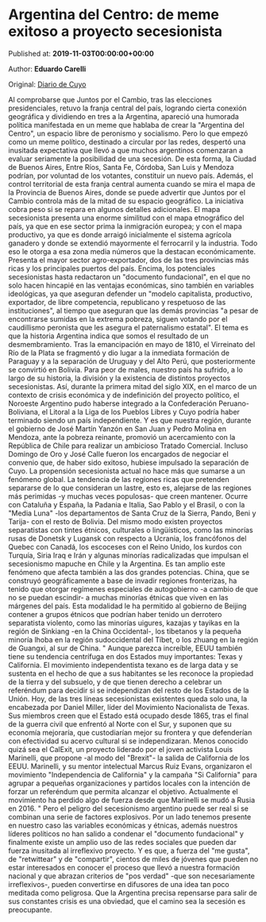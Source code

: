 
# Argentina del Centro: de meme exitoso a proyecto secesionista

Published at: **2019-11-03T00:00:00+00:00**

Author: **Eduardo Carelli**

Original: [Diario de Cuyo](https://www.diariodecuyo.com.ar/columnasdeopinion/Argentina-del-Centro-de-meme-exitoso-a-proyecto-secesionista-20191102-0095.html)

Al comprobarse que Juntos por el Cambio, tras las elecciones presidenciales, retuvo la franja central del país, logrando cierta conexión geográfica y dividiendo en tres a la Argentina, apareció una humorada política manifestada en un meme que hablaba de crear la "Argentina del Centro", un espacio libre de peronismo y socialismo.
Pero lo que empezó como un meme político, destinado a circular por las redes, despertó una inusitada expectativa que llevó a que muchos argentinos comenzaran a evaluar seriamente la posibilidad de una secesión. De esta forma, la Ciudad de Buenos Aires, Entre Ríos, Santa Fe, Córdoba, San Luis y Mendoza podrían, por voluntad de los votantes, constituir un nuevo país.
Además, el control territorial de esta franja central aumenta cuando se mira el mapa de la Provincia de Buenos Aires, donde se puede advertir que Juntos por el Cambio controla más de la mitad de su espacio geográfico.
La iniciativa cobra peso si se repara en algunos detalles adicionales. El mapa secesionista presenta una enorme similitud con el mapa etnográfico del país, ya que en ese sector prima la inmigración europea; y con el mapa productivo, ya que es donde arraigó inicialmente el sistema agrícola ganadero y donde se extendió mayormente el ferrocarril y la industria. Todo eso le otorga a esa zona media números que la destacan económicamente. Presenta el mayor sector agro-exportador, dos de las tres provincias más ricas y los principales puertos del país.
Encima, los potenciales secesionistas hasta redactaron un "documento fundacional", en el que no solo hacen hincapié en las ventajas económicas, sino también en variables ideológicas, ya que aseguran defender un "modelo capitalista, productivo, exportador, de libre competencia, republicano y respetuoso de las instituciones", al tiempo que aseguran que las demás provincias "a pesar de encontrarse sumidas en la extrema pobreza, siguen votando por el caudillismo peronista que les asegura el paternalismo estatal".
El tema es que la historia Argentina indica que somos el resultado de un desmembramiento. Tras la emancipación en mayo de 1810, el Virreinato del Río de la Plata se fragmentó y dio lugar a la inmediata formación de Paraguay y a la separación de Uruguay y del Alto Perú, que posteriormente se convirtió en Bolivia.
Para peor de males, nuestro país ha sufrido, a lo largo de su historia, la división y la existencia de distintos proyectos secesionistas. Así, durante la primera mitad del siglo XIX, en el marco de un contexto de crisis económica y de indefinición del proyecto político, el Noroeste Argentino pudo haberse integrado a la Confederación Peruano-Boliviana, el Litoral a la Liga de los Pueblos Libres y Cuyo podría haber terminado siendo un país independiente. Y es que nuestra región, durante el gobierno de José Martín Yanzón en San Juan y Pedro Molina en Mendoza, ante la pobreza reinante, promovió un acercamiento con la República de Chile para realizar un ambicioso Tratado Comercial. Incluso Domingo de Oro y José Calle fueron los encargados de negociar el convenio que, de haber sido exitoso, hubiese impulsado la separación de Cuyo.
La propensión secesionista actual no hace más que sumarse a un fenómeno global. La tendencia de las regiones ricas que pretenden separarse de lo que consideran un lastre, esto es, alejarse de las regiones más perimidas -y muchas veces populosas- que creen mantener. Ocurre con Cataluña y España, la Padania e Italia, Sao Pablo y el Brasil, o con la "Media Luna" -los departamentos de Santa Cruz de la Sierra, Pando, Beni y Tarija- con el resto de Bolivia. Del mismo modo existen proyectos separatistas con tintes étnicos, culturales o lingüísticos, como las minorías rusas de Donetsk y Lugansk con respecto a Ucrania, los francófonos del Quebec con Canadá, los escoceses con el Reino Unido, los kurdos con Turquía, Siria Iraq e Irán y algunas minorías radicalizadas que impulsan el secesionismo mapuche en Chile y la Argentina.
Es tan amplio este fenómeno que afecta también a las dos grandes potencias. China, que se construyó geográficamente a base de invadir regiones fronterizas, ha tenido que otorgar regímenes especiales de autogobierno -a cambio de que no se puedan escindir- a muchas minorías étnicas que viven en las márgenes del país.
Esta modalidad le ha permitido al gobierno de Beijing contener a grupos étnicos que podrían haber tenido un derrotero separatista violento, como las minorías uigures, kazajas y tayikas en la región de Sinkiang -en la China Occidental-, los tibetanos y la pequeña minoría lhoba en la región sudoccidental del Tíbet, o los zhuang en la región de Guangxi, al sur de China. "
Aunque parezca increíble, EEUU también tiene su tendencia centrífuga en dos Estados muy importantes: Texas y California. El movimiento independentista texano es de larga data y se sustenta en el hecho de que a sus habitantes se les reconoce la propiedad de la tierra y del subsuelo, y de que tienen derecho a celebrar un referéndum para decidir si se independizan del resto de los Estados de la Unión.
Hoy, de las tres líneas secesionistas existentes queda solo una, la encabezada por Daniel Miller, líder del Movimiento Nacionalista de Texas. Sus miembros creen que el Estado está ocupado desde 1865, tras el final de la guerra civil que enfrentó al Norte con el Sur, y suponen que su economía mejoraría, que custodiarían mejor su frontera y que defenderían con efectividad su acervo cultural si se independizaran.
Menos conocido quizá sea el CalExit, un proyecto liderado por el joven activista Louis Marinelli, que propone -al modo del "Brexit"- la salida de California de los EEUU. Marinelli, y su mentor intelectual Marcus Ruiz Evans, organizaron el movimiento "Independencia de California" y la campaña "Si California" para agrupar a pequeñas organizaciones y partidos locales con la intención de forzar un referéndum que permita alcanzar el objetivo. Actualmente el movimiento ha perdido algo de fuerza desde que Marinelli se mudó a Rusia en 2016. "
Pero el peligro del secesionismo argentino puede ser real si se combinan una serie de factores explosivos. Por un lado tenemos presente en nuestro caso las variables económicas y étnicas, además nuestros líderes políticos no han salido a condenar el "documento fundacional" y finalmente existe un amplio uso de las redes sociales que pueden dar fuerza inusitada al irreflexivo proyecto. Y es que, a fuerza del "me gusta", de "retwittear" y de "compartir", cientos de miles de jóvenes que pueden no estar interesados en conocer el proceso que llevó a nuestra formación nacional y que abrazan criterios de "pos verdad" -que son necesariamente irreflexivos-, pueden convertirse en difusores de una idea tan poco meditada como peligrosa. Que la Argentina precisa repensarse para salir de sus constantes crisis es una obviedad, que el camino sea la secesión es preocupante.

